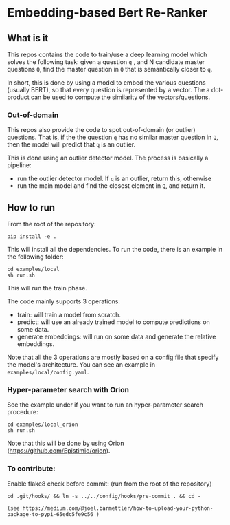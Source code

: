 # Embedding-based Bert Re-Ranker

## What is it
This repos contains the code to train/use a deep learning model which
solves the following task: given a question `q` , and N candidate master
questions `Q`, find the master question in `Q` that is semantically closer
to `q`.

In short, this is done by using a model to embed the various questions
(usually BERT), so that every question is represented by a vector.
The a dot-product can be used to compute the similarity of the vectors/questions.

### Out-of-domain

This repos also provide the code to spot out-of-domain (or outlier) questions.
That is, if the the question `q` has no similar master question in `Q`, then
the model will predict that `q` is an outlier.

This is done using an outlier detector model. The process is basically a pipeline:
 - run the outlier detector model. If `q` is an outlier, return this, otherwise
 - run the main model and find the closest element in `Q`, and return it.

## How to run

From the root of the repository:

    pip install -e .

This will install all the dependencies.
To run the code, there is an example in the following folder:

    cd examples/local
    sh run.sh

This will run the train phase.

The code mainly supports 3 operations:
 - train: will train a model from scratch.
 - predict: will use an already trained model to compute predictions on some data.
 - generate embeddings: will run on some data and generate the relative embeddings.

Note that all the 3 operations are mostly based on a config file that specify the
model's architecture. You can see an example in `examples/local/config.yaml`.

### Hyper-parameter search with Orion

See the example under if you want to run an hyper-parameter search procedure:

    cd examples/local_orion
    sh run.sh

Note that this will be done by using Orion (https://github.com/Epistimio/orion).

### To contribute:
Enable flake8 check before commit:
(run from the root of the repository)

    cd .git/hooks/ && ln -s ../../config/hooks/pre-commit . && cd -

~~~~### To release:
(see https://medium.com/@joel.barmettler/how-to-upload-your-python-package-to-pypi-65edc5fe9c56 )